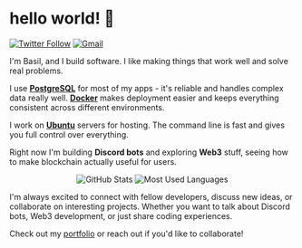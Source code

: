 # hello world! 👋

[![Twitter Follow](https://img.shields.io/twitter/follow/__nobledev_?color=1DA1F2&logo=twitter&style=for-the-badge)](https://twitter.com/_nobledev) [![Gmail](https://img.shields.io/badge/Gmail-D14836?style=for-the-badge&logo=gmail&logoColor=white)](mailto:basilgoodluck22@gmail.com)

I'm Basil, and I build software. I like making things that work well and solve real problems.

I use **[PostgreSQL](https://postgresql.org)** for most of my apps - it's reliable and handles complex data really well. **[Docker](https://docker.com)** makes deployment easier and keeps everything consistent across different environments.

I work on **[Ubuntu](https://ubuntu.com)** servers for hosting. The command line is fast and gives you full control over everything.

Right now I'm building **Discord bots** and exploring **Web3** stuff, seeing how to make blockchain actually useful for users.

<div align="center">
  <img src="https://github-readme-stats.vercel.app/api?username=basilgoodluck&show_icons=true&bg_color=161b22&border_color=30363d&title_color=c9d1d9&text_color=8b949e&icon_color=7d8590&card_width=320" alt="GitHub Stats" />
  <img src="https://github-readme-stats.vercel.app/api/top-langs?username=basilgoodluck&show_icons=true&locale=en&layout=compact&bg_color=161b22&border_color=30363d&title_color=c9d1d9&text_color=8b949e&card_width=320" alt="Most Used Languages" />
</div>

I'm always excited to connect with fellow developers, discuss new ideas, or collaborate on interesting projects. Whether you want to talk about Discord bots, Web3 development, or just share coding experiences.

Check out my <a href="https://basilgoodluck.github.io">portfolio</a> or reach out if you'd like to collaborate!
